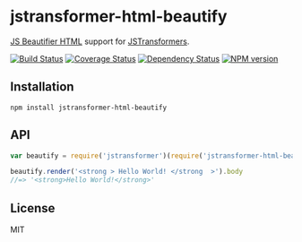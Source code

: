 # jstransformer-html-beautify

[JS Beautifier HTML](https://github.com/beautify-web/js-beautify) support for [JSTransformers](http://github.com/jstransformers).

[![Build Status](https://img.shields.io/travis/jstransformers/jstransformer-html-beautify/master.svg)](https://travis-ci.org/jstransformers/jstransformer-html-beautify)
[![Coverage Status](https://img.shields.io/codecov/c/github/jstransformers/jstransformer-html-beautify/master.svg)](https://codecov.io/gh/jstransformers/jstransformer-html-beautify)
[![Dependency Status](https://img.shields.io/david/jstransformers/jstransformer-html-beautify/master.svg)](http://david-dm.org/jstransformers/jstransformer-html-beautify)
[![NPM version](https://img.shields.io/npm/v/jstransformer-html-beautify.svg)](https://www.npmjs.org/package/jstransformer-html-beautify)

## Installation

    npm install jstransformer-html-beautify

## API

```js
var beautify = require('jstransformer')(require('jstransformer-html-beautify'))

beautify.render('<strong > Hello World! </strong  >').body
//=> '<strong>Hello World!</strong>'
```

## License

MIT
